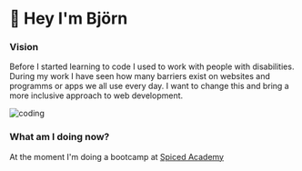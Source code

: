 # :wave: Hey I'm Björn

### Vision
Before I started learning to code I used to work with people with disabilities. During my work I have seen how many barriers exist on websites and programms or apps we all use every day.
I want to change this and bring a more inclusive approach to web development. 

![coding](https://images.unsplash.com/photo-1627398242454-45a1465c2479?q=80&w=3174&auto=format&fit=crop&ixlib=rb-4.0.3&ixid=M3wxMjA3fDB8MHxwaG90by1wYWdlfHx8fGVufDB8fHx8fA%3D%3D)

### What am I doing now?
At the moment I'm doing a bootcamp at [Spiced Academy](https://www.spiced-academy.com/en "Spiced Homepage")
